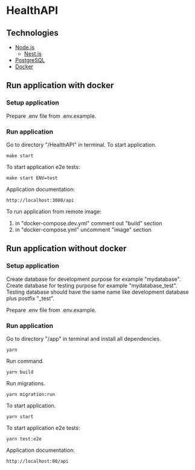 # HealthAPI

## Technologies
* [Node.js](https://nodejs.org/en/)
  * [Nest.js](https://nestjs.com/)
* [PostgreSQL](https://www.postgresql.org//)
* [Docker](https://docs.docker.com/)

## Run application with docker
### Setup application

Prepare .env file from .env.example.

### Run application
Go to directory "/HealthAPI" in terminal.
To start application.
```
make start
```

To start application e2e tests:
```
make start ENV=test
```

Application documentation:
```
http://localhost:3000/api
```

To run application from remote image:
 1) in "docker-compose.dev.yml" comment out "build" section
 2) in "docker-compose.yml" uncomment "image" section

## Run application without docker
### Setup application
Create database for development purpose for example "mydatabase".
Create database for testing purpose for example "mydatabase_test".
Testing database should have the same name like development database plus postfix "_test".

Prepare .env file from .env.example.

### Run application
Go to directory "/app" in terminal and install all dependencies.
```
yarn
```

Run command.
```
yarn build
```

Run migrations.
```
yarn migration:run
```

To start application.
```
yarn start
```

To start application e2e tests:
```
yarn test:e2e
```

Application documentation:
```
http://localhost:80/api
```